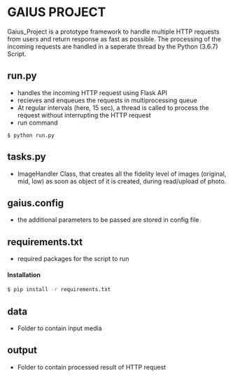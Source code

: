 # GAIUS PROJECT

Gaius_Project is a prototype framework to handle multiple HTTP requests from users and return response as fast as possible. The processing of the incoming requests are handled in a seperate thread by the Python (3.6.7) Script.

## run.py
- handles the incoming HTTP request using Flask API
- recieves and enqueues the requests in multiprocessing queue
- At regular intervals (here, 15 sec), a thread is called to process the request without interrupting the HTTP request
- run command
```
$ python run.py
```

## tasks.py
- ImageHandler Class, that creates all the fidelity level of images (original, mid, low) as soon as object of it is created, during read/upload of photo. 

## gaius.config
  - the additional parameters to be passed are stored in config file
  
## requirements.txt
- required packages for the script to run 
#### Installation
```sh
$ pip install -r requirements.txt
```
## data
- Folder to contain input media

## output
- Folder to contain processed result of HTTP request


